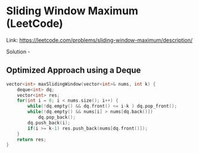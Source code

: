 # Sliding Window Maximum (LeetCode)
Link: https://leetcode.com/problems/sliding-window-maximum/description/

Solution - 
## Optimized Approach using a Deque
```C++
vector<int> maxSlidingWindow(vector<int>& nums, int k) {
    deque<int> dq;
    vector<int> res;
    for(int i = 0; i < nums.size(); i++) {
        while(!dq.empty() && dq.front() <= i-k ) dq.pop_front();
        while(!dq.empty() && nums[i] > nums[dq.back()]) 
            dq.pop_back();
        dq.push_back(i);
        if(i >= k-1) res.push_back(nums[dq.front()]);
    }
    return res;
}
```
